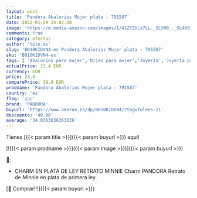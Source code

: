 ```yaml
---
layout: post
title: 'Pandora Abalorios Mujer plata - 791587'
date: 2022-01-29 14:02:28
image: 'https://m.media-amazon.com/images/I/41ZYZULs7LL._SL500_._SL400_.jpg'
comments: true
category: ofertas
author: 'tole.es'
slug: 'B010KIDVN4-es Pandora Abalorios Mujer plata - 791587'
sku: 'B010KIDVN4-es'
tags: [ 'Abalorios para mujer','Dijes para mujer','Joyería','Joyería para mujer','pandora', ]
actualPrice: 23.4 EUR
currency: EUR
price: 23.4
comparePrice: 39.0 EUR
prodname: 'Pandora Abalorios Mujer plata - 791587'
country: 'es'
flag: '🇪🇸'
brand: 'PANDORA'
buyurl: 'https://www.amazon.es/dp/B010KIDVN4/?tag=tolees-21'
descuento: '40.00'
average: '34.0363636363636'
---
```


Tienes [{{< param title >}}]({{< param buyurl >}}) aqui!

[![{{< param prodname >}}]({{< param image >}})]({{< param buyurl >}})

🔎:

- CHARM EN PLATA DE LEY RETRATO MINNIE Charm PANDORA Retrato de Minnie en plata de primera ley.

[🛒 Comprar!!!]({{< param buyurl >}})
